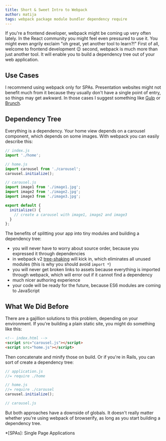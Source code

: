 ```yaml
---
title: Short & Sweet Intro to Webpack
author: matija
tags: webpack package module bundler dependency require
---
```


If you're a frontend developer, webpack might be coming up very often lately. In the React community you might feel even pressured to use it. You might even angrily exclaim "oh great, yet another tool to learn?!" First of all, welcome to frontend development :wink: second, webpack is much more than just another tool. It will enable you to build a dependency tree out of your web application.

## Use Cases

I recommend using webpack only for SPAs. Presentation websites might not benefit much from it because they usually don't have a single point of entry, so things may get awkward. In those cases I suggest something like [Gulp] or [Brunch].

## Dependency Tree

Everything is a dependency. Your home view depends on a carousel component, which depends on some images. With webpack you can easily describe this:

```js
// index.js
import './home';
```

```js
// home.js
import carousel from './carousel';
carousel.initialize();
```

```js
// carousel.js
import image1 from './image1.jpg';
import image2 from './image2.jpg';
import image3 from './image3.jpg';

export default {
  initialize() {
    // create a carousel with image1, image2 and image3
  }
};
```

The benefits of splitting your app into tiny modules and building a dependency tree:

  - you will never have to worry about source order, because you expressed it through dependencies
  - in webpack v2 [tree-shaking] will kick in, which eliminates all unused modules (this is why you should avoid `import *`)
  - you will never get broken links to assets because everything is imported through webpack, which will error out if it cannot find a dependency
  - much nicer authoring experience
  - your code will be ready for the future, because ES6 modules are coming to JavaScript

## What We Did Before

There are a gajillion solutions to this problem, depending on your environment. If you're building a plain static site, you might do something like this:

```html
<!-- index.html -->
<script src="carousel.js"></script>
<script src="home.js"></script>
```

Then concatenate and minify those on build. Or if you're in Rails, you can sort of create a dependency tree:

```js
// application.js
//= require ./home
```

```js
// home.js
//= require ./carousel
carousel.initialize();
```

```js
// carousel.js
```

But both approaches have a downside of globals. It doesn't really matter whether you're using webpack of browserify, as long as you start building a dependency tree.

[Gulp]: http://gulpjs.com/
[Brunch]: http://brunch.io/
[tree-shaking]: http://www.2ality.com/2015/12/webpack-tree-shaking.html

*[SPAs]: Single Page Applications

